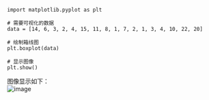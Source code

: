 ```
import matplotlib.pyplot as plt

# 需要可视化的数据
data = [14, 6, 3, 2, 4, 15, 11, 8, 1, 7, 2, 1, 3, 4, 10, 22, 20]

# 绘制箱线图
plt.boxplot(data)

# 显示图像
plt.show()
```

图像显示如下：  
![image](https://github.com/zenghang-feng/khanacademy_statistics/blob/main/09-10-箱线图/pic1.png)
